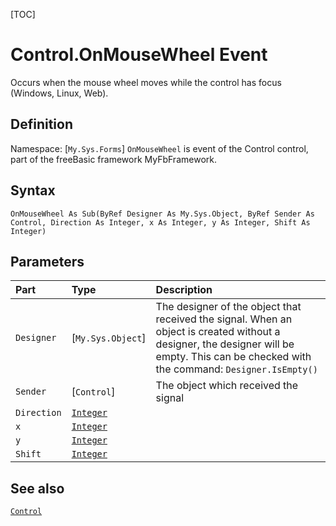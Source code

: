 [TOC]
# Control.OnMouseWheel Event
Occurs when the mouse wheel moves while the control has focus (Windows, Linux, Web).
## Definition
Namespace: [`My.Sys.Forms`]
`OnMouseWheel` is event of the Control control, part of the freeBasic framework MyFbFramework.
## Syntax
```freeBasic
OnMouseWheel As Sub(ByRef Designer As My.Sys.Object, ByRef Sender As Control, Direction As Integer, x As Integer, y As Integer, Shift As Integer)
```

## Parameters

|Part|Type|Description|
| :------------ | :------------ | :------------ |
|`Designer`|[`My.Sys.Object`]|The designer of the object that received the signal. When an object is created without a designer, the designer will be empty. This can be checked with the command: `Designer.IsEmpty()`|
|`Sender`|[`Control`]|The object which received the signal|
|`Direction`|[`Integer`]("https://www.freebasic.net/wiki/KeyPgInteger")||
|`x`|[`Integer`]("https://www.freebasic.net/wiki/KeyPgInteger")||
|`y`|[`Integer`]("https://www.freebasic.net/wiki/KeyPgInteger")||
|`Shift`|[`Integer`]("https://www.freebasic.net/wiki/KeyPgInteger")||

## See also
[`Control`](Control.md)

